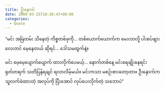 ```yaml
---
title: ဦးနှောက်
date: 2008-03-25T10:36:47+00:00
categories:
  - Quote
---
```

“မင်း အမြဲတမ်း သိနေတဲ့ ကိစ္စတစ်ခုကို… တစ်ယောက်ယောက်က မေးလာလို့ ပါးစပ်ဖျားလေးတင် မေ့နေတယ် ဆိုရင်&#8230; ဒေါသမထွက်နဲ့။

မင်း မေ့မေ့ပျောက်ပျောက် ထားလိုက်ပေမယ့်… နောက်တစ်နေ့ မင်းရေချိုးနေရင်း ရုတ်တရက် သတိပြန်ရချင် ရလာလိမ့်မယ်။ မင်းကသာ မစဉ်းစားတော့တာ။ ဦးနှောက်က သူလက်ခံထားတဲ့ အလုပ်ကို ပြီးအောင် လုပ်ပေးလိုက်တဲ့ သဘောပဲ”